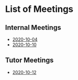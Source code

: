 # List of Meetings

## Internal Meetings
 - [2020-10-04](./internal/2020‐10‐04-Preliminary-Internal-Meeting-(Kickoff))
 - [2020-10-10](./internal/2020‐10‐10-Internal-Meeting)

## Tutor Meetings
 - [2020-10-12](./tutor/2020‐10‐12-Tutor-Meeting-(Kickoff))
